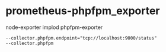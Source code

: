 # prometheus-phpfpm_exporter
node-exporter implod phpfpm-exporter

```
--collector.phpfpm.endpoint="tcp://localhost:9000/status" 
--collector.phpfpm
```
